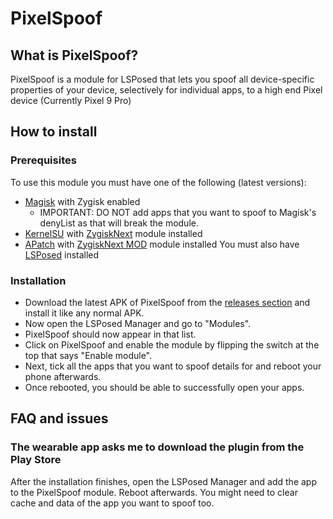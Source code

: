 # PixelSpoof

## What is PixelSpoof?
PixelSpoof is a module for LSPosed that lets you spoof all device-specific properties of your device, selectively for individual apps, to a high end Pixel device (Currently Pixel 9 Pro)

## How to install
### Prerequisites
To use this module you must have one of the following (latest versions):
- [Magisk](https://github.com/topjohnwu/Magisk) with Zygisk enabled
    - IMPORTANT: DO NOT add apps that you want to spoof to Magisk's denyList as that will break the module.
- [KernelSU](https://github.com/tiann/KernelSU) with [ZygiskNext](https://github.com/Dr-TSNG/ZygiskNext) module installed
- [APatch](https://github.com/bmax121/APatch) with [ZygiskNext MOD](https://github.com/Yervant7/ZygiskNext) module installed
You must also have [LSPosed](https://github.com/mywalkb/LSPosed_mod) installed

### Installation
- Download the latest APK of PixelSpoof from the [releases section](https://github.com/RisenID/PixelSpoof/releases) and install it like any normal APK.
- Now open the LSPosed Manager and go to "Modules".
- PixelSpoof should now appear in that list.
- Click on PixelSpoof and enable the module by flipping the switch at the top that says "Enable module".
- Next, tick all the apps that you want to spoof details for and reboot your phone afterwards.
- Once rebooted, you should be able to successfully open your apps.

## FAQ and issues
### The wearable app asks me to download the plugin from the Play Store
After the installation finishes, open the LSPosed Manager and add the app to the PixelSpoof module. Reboot afterwards. You might need to clear cache and data of the app you want to spoof too.
